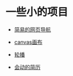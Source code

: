 # 一些小的项目

* [简易的网页导航](http://project.muzlin.cn/nav-tool)

* [canvas画布](http://project.muzlin.cn/canvas-tool)

* [轮播](http://project.muzlin.cn/carrousel-tool)

* [会动的简历](http://project.muzlin.cn/demo-resume)
